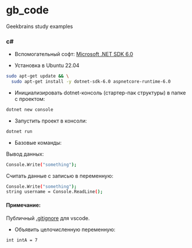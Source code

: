 # gb_code
Geekbrains study examples

### c#

- Вспомогательный софт: [Microsoft .NET SDK 6.0](https://dotnet.microsoft.com/en-us/download/dotnet/6.0)

- Установка в Ubuntu 22.04

```sh
sudo apt-get update && \
  sudo apt-get install -y dotnet-sdk-6.0 aspnetcore-runtime-6.0
```

- Инициализировать dotnet-консоль (стартер-пак структуры) в папке с проектом:

```sh
dotnet new console
```

- Запустить проект в консоли:

```sh
dotnet run
```


- Базовые команды:

Вывод данных:
```sh 
Console.Write("something");
```

Считать данные c записью в переменную: 
```sh
Console.Write("something");
string username = Console.ReadLine();
```

#### Примечание:

Публичный [.gitignore](https://github.com/github/gitignore/blob/main/VisualStudio.gitignore) для vscode.


- Объявить целочисленную переменную:

```sh
int intA = 7
```

